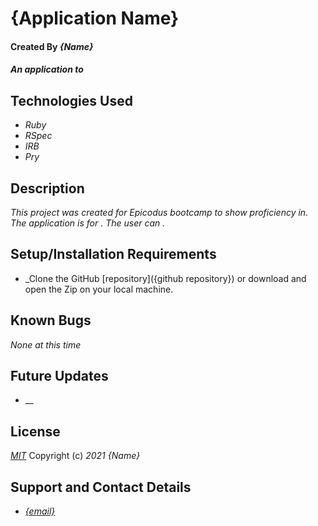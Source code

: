 # {Application Name}

#### Created By _**{Name}**_

#### _An application to_

## Technologies Used

* _Ruby_
* _RSpec_
* _IRB_
* _Pry_

## Description

_This project was created for Epicodus bootcamp to show proficiency in. The application is for . The user can ._

## Setup/Installation Requirements

* _Clone the GitHub [repository]({github repository}) or download and open the Zip on your local machine.

## Known Bugs

_None at this time_

## Future Updates

* __

## License

_[MIT](https://opensource.org/licenses/MIT)_
Copyright (c) _2021_ _{Name}_

## Support and Contact Details
* _[{email}](mailto:{email})_
